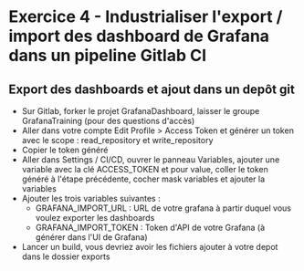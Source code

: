 # Exercice 4 - Industrialiser l'export / import des dashboard de Grafana dans un pipeline Gitlab CI

## Export des dashboards et ajout dans un depôt git

- Sur Gitlab, forker le projet GrafanaDashboard, laisser le groupe GrafanaTraining (pour des questions d'accès)
- Aller dans votre compte Edit Profile > Access Token et générer un token avec le scope : read_repository et write_repository
- Copier le token généré
- Aller dans Settings / CI/CD, ouvrer le panneau Variables, ajouter une variable avec la clé ACCESS_TOKEN et pour value, coller le token généré à l'étape précédente, cocher mask variables et ajouter la variables
- Ajouter les trois variables suivantes :
    - GRAFANA_IMPORT_URL : URL de votre grafana à partir duquel vous voulez exporter les dashboards
    - GRAFANA_IMPORT_TOKEN : Token d'API de votre Grafana (à générer dans l'UI de Grafana)
- Lancer un build, vous devriez avoir les fichiers ajouter à votre depot dans le dossier exports
